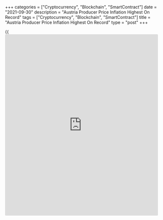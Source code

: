 +++
categories = ["Cryptocurrency", "Blockchain", "SmartContract"]
date = "2021-09-30"
description = "Austria Producer Price Inflation Highest On Record"
tags = ["Cryptocurrency", "Blockchain", "SmartContract"]
title = "Austria Producer Price Inflation Highest On Record"
type = "post"
+++

{{<iframe id="large-banner" src="https://www.bounty.group/#slide=1.0" width="100%" height="600" scrolling="no" style="border: 0px solid rgb(216, 221, 230); border-radius: 3px;">}}

Austria's producer price inflation rose to the highest since January
2000, data figures from Statistics Austria showed on Thursday.

The producer price index grew 9.5 percent year-on-year in August,
following a 8.6 percent rise in July. Prices rose for the seventh
straight month.

Prices for intermediate goods grew 13.7 percent yearly in August and
those of energy prices gained 16.4 percent. Prices for capital goods and
consumer goods rose by 1.4 percent and 1.7 percent, respectively.

On a monthly basis, producer prices rose 0.8 percent in August,
following a 1.7 percent increase in the preceding month.

For comments and feedback [contact](https://www.playgroundfx.com/contact/): editorial@rtt[news](https://www.letsplayfx.com/blog/forex-news-website/).com

[Economic News][1]

 **What parts of the world are seeing the best (and worst) economic
performances lately? Click[here][2] to check out our [Econ Scorecard][2]
and find out! See up-to-the-moment [ranking](https://www.playgroundfx.com/blog/crypto-exchange-ranking/)s for the best and worst
performers in [GDP][3], [unemployment rate][4], [inflation][2] and much
more.**

   1. www.rtt[news](https://www.letsplayfx.com/blog/forex-news-website/).com/Content/EconomicNews.aspx
   2. www.rtt[news](https://www.letsplayfx.com/blog/forex-news-website/).com/economic-scorecard/world-rank/CPI/highest-performance.aspx
   3. www.rtt[news](https://www.letsplayfx.com/blog/forex-news-website/).com/economic-scorecard/world-rank/GDP/highest-performance.aspx
   4. www.rtt[news](https://www.letsplayfx.com/blog/forex-news-website/).com/economic-scorecard/world-rank/unemployment-rate/lowest-performance.aspx